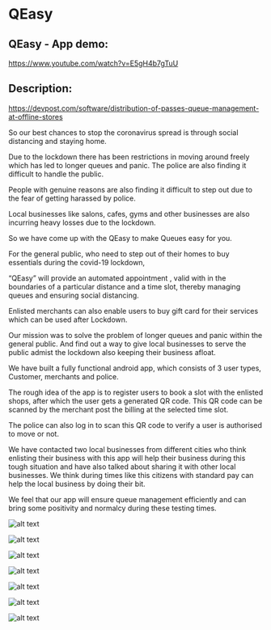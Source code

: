 
# QEasy

QEasy - App demo:
------------
https://www.youtube.com/watch?v=E5gH4b7gTuU


Description:
------------

https://devpost.com/software/distribution-of-passes-queue-management-at-offline-stores

So our best chances to stop the coronavirus spread is through social distancing and staying home. 

Due to the lockdown there has been restrictions in moving around freely which has led to longer queues and panic. The police are  also finding it difficult to handle the public. 

People with genuine reasons are also finding it difficult to step out due to the fear of getting harassed by police.

Local businesses like salons, cafes, gyms and other businesses are also incurring heavy losses due to the lockdown.

So we have come up with the QEasy to make Queues easy for you.

For the general public, who need to step out of their homes to buy essentials during the covid-19 lockdown, 

“QEasy” will provide an automated appointment , valid with in the boundaries of a particular distance and a time slot, thereby managing queues and ensuring social distancing. 

Enlisted merchants can also enable users to buy gift card for their services which can be used after Lockdown.

Our mission was to solve the problem of longer queues and panic within the general public. And find out a way to give local businesses to serve the public admist the lockdown also keeping their business afloat.

We have built a fully functional android app, which consists of 3 user types, Customer, merchants and police.

The rough idea of the app is to register users to book a slot with the enlisted shops, after which the user gets a generated QR code. This QR code can be scanned by the merchant post the billing at the selected time slot.

The police can also log in to scan this QR code to verify a user is authorised to move or not.

We have contacted two local businesses from different cities who think enlisting their business with this app will help their business during this tough situation and have also talked about sharing it with other local businesses. We think during times like this citizens with standard pay can help the local business by doing their bit.

We feel that our app will ensure queue management efficiently and can bring some positivity and normalcy during these testing times.


![alt text](https://github.com/aa3pankaj/covid19Hack/blob/master/UI%20Images/signin-1.jpg)

![alt text](https://github.com/aa3pankaj/covid19Hack/blob/master/UI%20Images/Home%20screen.jpg)

![alt text](https://github.com/aa3pankaj/covid19Hack/blob/master/UI%20Images/Home%20screen.jpg)

![alt text](https://github.com/aa3pankaj/covid19Hack/blob/master/UI%20Images/Shop%20screen.jpg)

![alt text](https://github.com/aa3pankaj/covid19Hack/blob/master/UI%20Images/Shop%20screen-1.jpg)

![alt text](https://github.com/aa3pankaj/covid19Hack/blob/master/UI%20Images/QR%20Code%20slots.jpg)

![alt text](https://github.com/aa3pankaj/covid19Hack/blob/master/UI%20Images/merchant%20approval.jpg)
